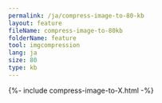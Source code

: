 ```yaml
---
permalink: /ja/compress-image-to-80-kb
layout: feature
fileName: compress-image-to-80kb
folderName: feature
tool: imgcompression
lang: ja
size: 80
type: kb
---
```


{%- include compress-image-to-X.html -%}
